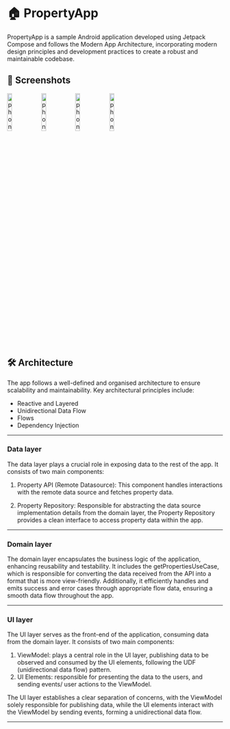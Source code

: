 # 🏠 PropertyApp
PropertyApp is a sample Android application developed using Jetpack Compose and follows the Modern App Architecture, incorporating modern design principles and development practices to create a robust and maintainable codebase.

## 📱 Screenshots
<img src="https://github.com/saih1/PropertyApp/assets/72930376/680b6908-1715-4613-a9bc-f58815f2c6d8" alt="phone_listScreen_light" width="15%">
<img src="https://github.com/saih1/PropertyApp/assets/72930376/b83abe3c-f1c7-485d-bb52-f1c1b2c9cfb4" alt="phone_listScreen_dark" width="15%">
<img src="https://github.com/saih1/PropertyApp/assets/72930376/9054e73f-7a16-463e-9e97-e00912c6fb36" alt="phone_detailScreen_light" width="15%">
<img src="https://github.com/saih1/PropertyApp/assets/72930376/7d1a7e01-8715-4019-b4a5-cd0c52696813" alt="phone_detailScreen_dark" width="15%">

## 🛠️ Architecture
The app follows a well-defined and organised architecture to ensure scalability and maintainability. Key architectural principles include:

* Reactive and Layered
* Unidirectional Data Flow
* Flows
* Dependency Injection

---
### Data layer
The data layer plays a crucial role in exposing data to the rest of the app. It consists of two main components:

1. Property API (Remote Datasource): This component handles interactions with the remote data source and fetches property data.

2. Property Repository: Responsible for abstracting the data source implementation details from the domain layer, the Property Repository provides a clean interface to access property data within the app.

---
### Domain layer

The domain layer encapsulates the business logic of the application, enhancing reusability and testability. It includes the getPropertiesUseCase, which is responsible for converting the data received from the API into a format that is more view-friendly. Additionally, it efficiently handles and emits success and error cases through appropriate flow data, ensuring a smooth data flow throughout the app.

---
### UI layer
The UI layer serves as the front-end of the application, consuming data from the domain layer. It consists of two main components:
1. ViewModel: plays a central role in the UI layer, publishing data to be observed and consumed by the UI elements, following the UDF (unidirectional data flow) pattern.
2. UI Elements: responsible for presenting the data to the users, and sending events/ user actions to the ViewModel.

The UI layer establishes a clear separation of concerns, with the ViewModel solely responsible for publishing data, while the UI elements interact with the ViewModel by sending events, forming a unidirectional data flow.

---
